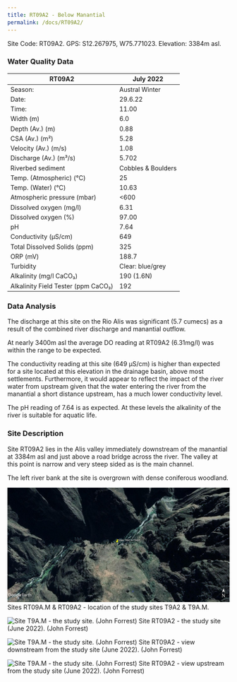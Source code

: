```yaml
---
title: RT09A2 - Below Manantial
permalink: /docs/RT09A2/
---
```



Site Code: RT09A2.  GPS: S12.267975, W75.771023. Elevation:
3384m asl.


### Water Quality Data

|     RT09A2                                 |     July 2022             |
|--------------------------------------------|---------------------------|
|     Season:                                |     Austral Winter        |
|     Date:                                  |     29.6.22               |
|     Time:                                  |     11.00                 |
|     Width (m)                              |     6.0                   |
|     Depth (Av.) (m)                        |     0.88                  |
|     CSA (Av.) (m²)                         |     5.28                  |
|     Velocity (Av.) (m/s)                   |     1.08                  |
|     Discharge (Av.) (m³/s)                 |     5.702                 |
|     Riverbed sediment                      |     Cobbles & Boulders    |
|     Temp. (Atmospheric) (°C)               |     25                    |
|     Temp. (Water) (°C)                     |     10.63                 |
|     Atmospheric pressure (mbar)            |     <600                  |
|     Dissolved oxygen (mg/l)                |     6.31                  |
|     Dissolved oxygen (%)                   |     97.00                 |
|     pH                                     |     7.64                  |
|     Conductivity (µS/cm)                   |     649                   |
|     Total Dissolved Solids (ppm)           |     325                   |
|     ORP (mV)                               |     188.7                 |
|     Turbidity                              |     Clear: blue/grey      |
|     Alkalinity (mg/l CaCO₃)                |     190 (1.6N)            |
|     Alkalinity Field Tester (ppm CaCO₃)    |     192                   |


### Data Analysis
The discharge at this site on the Rio Alis was significant (5.7 cumecs) as a result of the combined river discharge and manantial outflow.

At nearly 3400m asl the average DO reading at RT09A2 (6.31mg/l) was within the range to be expected.

The conductivity reading at this site (649 µS/cm) is higher than expected for a site located at this elevation in the drainage basin, above most settlements. Furthermore, it would appear to reflect the impact of the river water from upstream given that the water entering the river from the manantial a short distance upstream, has a much lower conductivity level.

The pH reading of 7.64 is as expected. At these levels the alkalinity of the river is suitable for aquatic life. 


### Site Description
Site RT09A2 lies in the Alis valley immediately downstream of the manantial at 3384m asl and just above a road bridge across the river. The valley at this point is narrow and very steep sided as is the main channel. 

The left river bank at the site is overgrown with dense coniferous woodland.



![Site T9A.M - the study site. (John Forrest)](/assets/SiteDescriptions/T9/RT9A2&RT9AM.jpg)
Sites RT09A.M & RT09A2 - location of the study sites T9A2 & T9A.M.


![Site T9A.M - the study site. (John Forrest)](/assets/SiteDescriptions/T9/T9A.2Studysite.JPG)
Site RT09A2 - the study site (June 2022). (John Forrest)


![Site T9A.M - the study site. (John Forrest)](/assets/SiteDescriptions/T9/T9A.2Viewdownstream.JPG)
Site RT09A2 - view downstream from the study site (June 2022). (John Forrest)


![Site T9A.M - the study site. (John Forrest)](/assets/SiteDescriptions/T9/T9A.2Viewupstream.JPG)
Site RT09A2 - view upstream from the study site (June 2022). (John Forrest)
